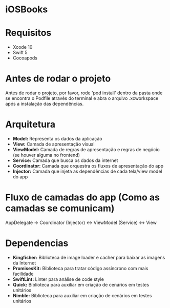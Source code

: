 # iOSBooks
# Requisitos
- Xcode 10
- Swift 5
- Cocoapods

# Antes de rodar o projeto
Antes de rodar o projeto, por favor, rode 'pod install' dentro da pasta onde se encontra o Podfile através do terminal e abra o arquivo .xcworkspace após a instalação das dependências.

# Arquitetura
- **Model:** Representa os dados da aplicação
- **View:** Camada de apresentação visual
- **ViewModel:** Camada de regras de apresentação e regras de negócio (se houver alguma no frontend)
- **Service:** Camada que busca os dados da internet
- **Coordinator:** Camada que orquestra os fluxos de apresentação do app
- **Injector:** Camada que injeta as dependências de cada tela/view model do app

# Fluxo de camadas do app (Como as camadas se comunicam)

AppDelegate -> Coordinator (Injector) <-> ViewModel (Service) <-> View

# Dependencias
- **Kingfisher:** Biblioteca de image loader e cacher para baixar as imagens da Internet
- **PromisesKit:** Biblioteca para tratar código assíncrono com mais facilidade
- **SwiftLint:** Linter para análise de code style
- **Quick:** Biblioteca para auxiliar em criação de cenários em testes unitários
- **Nimble:** Biblioteca para auxiliar em criação de cenários em testes unitários
